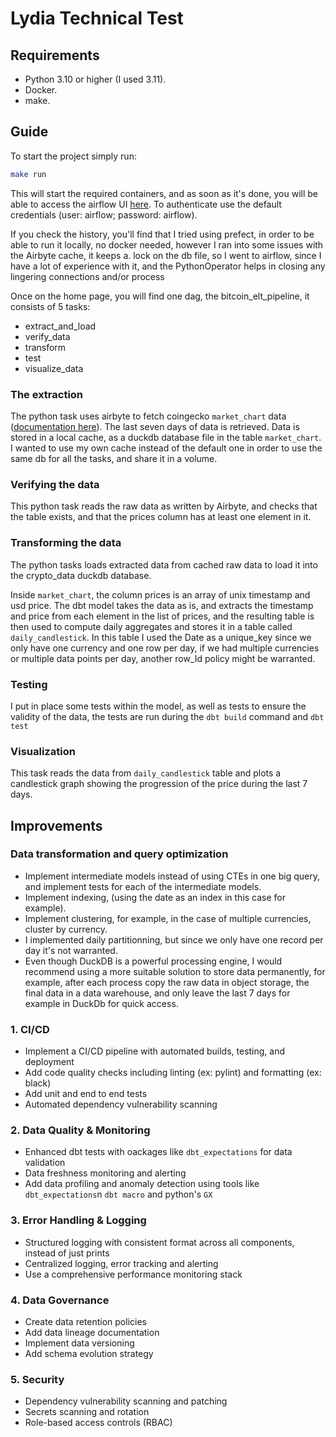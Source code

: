# Lydia Technical Test

## Requirements

- Python 3.10 or higher (I used 3.11).
- Docker.
- make.

## Guide

To start the project simply run:

```bash
make run
```

This will start the required containers, and as soon as it's done, you will be able to access the airflow UI [here](http://localhost:8080/).
To authenticate use the default credentials (user: airflow; password: airflow).

If you check the history, you'll find that I tried using prefect, in order to be able to run it locally, no docker needed, however I ran into some issues with the Airbyte cache, it keeps a. lock on the db file, so I went to airflow, since I have a lot of experience with it, and the PythonOperator helps in closing any lingering connections and/or process

Once on the home page, you will find one dag, the bitcoin_elt_pipeline, it consists of 5 tasks:
- extract_and_load
- verify_data
- transform
- test 
- visualize_data

### The extraction

The python task uses airbyte to fetch coingecko `market_chart` data ([documentation here](https://docs.airbyte.com/integrations/sources/coingecko-coins)).
The last seven days of data is retrieved.
Data is stored in a local cache, as a duckdb database file in the table `market_chart`.
I wanted to use my own cache instead of the default one in order to use the same db for all the tasks, and share it in a volume.


### Verifying the data

This python task reads the raw data as written by Airbyte, and checks that the table exists, and that the prices column has at least one element in it.

### Transforming the data
The python tasks loads extracted data from cached raw data to load it into the crypto_data duckdb database.

Inside `market_chart`, the column prices is an array of unix timestamp and usd price. The dbt model takes the data as is, and extracts the timestamp and price from each element in the list of prices, and the resulting table is then used to compute daily aggregates and stores it in a table called `daily_candlestick`. In this table I used the Date as a unique_key since we only have one currency and one row per day, if we had multiple currencies or multiple data points per day, another row_Id policy might be warranted.


### Testing

I put in place some tests within the model, as well as tests to ensure the validity of the data, the tests are run during the `dbt build` command and `dbt test`

### Visualization

This task reads the data from `daily_candlestick` table and plots a candlestick graph showing the progression of the price during the last 7 days.

## Improvements

### Data transformation and query optimization
- Implement intermediate models instead of using CTEs in one big query, and implement tests for each of the intermediate models.
- Implement indexing, (using the date as an index in this case for example).
- Implement clustering, for example, in the case of multiple currencies, cluster by currency.
- I implemented daily partitionning, but since we only have one record per day it's not warranted.
- Even though DuckDB is a powerful processing engine, I would recommend using a more suitable solution to store data permanently, for example, after each process copy the raw data in object storage, the final data in a data warehouse, and only leave the last 7 days for example in DuckDb for quick access.

### 1. CI/CD
- Implement a CI/CD pipeline with automated builds, testing, and deployment
- Add code quality checks including linting (ex: pylint) and formatting (ex: black)
- Add unit and end to end tests
- Automated dependency vulnerability scanning

### 2. Data Quality & Monitoring
- Enhanced dbt tests with oackages like `dbt_expectations` for data validation
- Data freshness monitoring and alerting
- Add data profiling and anomaly detection using tools like `dbt_expectations`n `dbt macro` and python's `GX`

### 3. Error Handling & Logging
- Structured logging with consistent format across all components, instead of just prints
- Centralized logging, error tracking and alerting
- Use a comprehensive performance monitoring stack

### 4. Data Governance
- Create data retention policies
- Add data lineage documentation
- Implement data versioning
- Add schema evolution strategy

### 5. Security
- Dependency vulnerability scanning and patching
- Secrets scanning and rotation
- Role-based access controls (RBAC)


